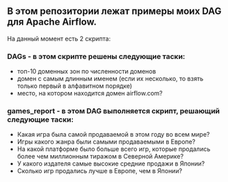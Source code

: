 ## В этом репозитории лежат примеры моих DAG для Apache Airflow.
На данный момент есть 2 скрипта:

### **DAGs** - в этом скрипте решены следующие таски:
- топ-10 доменных зон по численности доменов
- домен с самым длинным именем (если их несколько, то взять только первый в алфавитном порядке)
- место, на котором находится домен airflow.com?

### **games_report** - в этом DAG выполняется скрипт, решающий следующие таски:
- Какая игра была самой продаваемой в этом году во всем мире?
- Игры какого жанра были самыми продаваемыми в Европе?
- На какой платформе было больше всего игр, которые продались более чем миллионным тиражом в Северной Америке?
- У какого издателя самые высокие средние продажи в Японии?
- Сколько игр продались лучше в Европе, чем в Японии?
